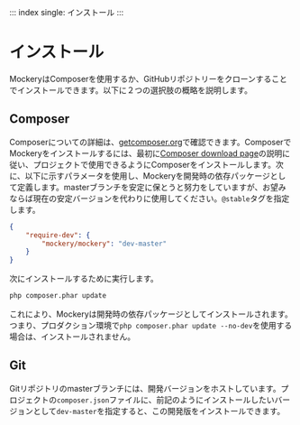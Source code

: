 ::: index
single: インストール
:::

# インストール

MockeryはComposerを使用するか、GitHubリポジトリーをクローンすることでインストールできます。以下に２つの選択肢の概略を説明します。

## Composer

Composerについての詳細は、[getcomposer.org](https://getcomposer.org)で確認できます。ComposerでMockeryをインストールするには、最初に[Composer
download
page](https://getcomposer.org/download/)の説明に従い、プロジェクトで使用できるようにComposerをインストールします。次に、以下に示すパラメータを使用し、Mockeryを開発時の依存パッケージとして定義します。masterブランチを安定に保とうと努力をしていますが、お望みならば現在の安定バージョンを代わりに使用してください。`@stable`タグを指定します。

``` json
{
    "require-dev": {
        "mockery/mockery": "dev-master"
    }
}
```

次にインストールするために実行します。

``` bash
php composer.phar update
```

これにより、Mockeryは開発時の依存パッケージとしてインストールされます。つまり、プロダクション環境で`php composer.phar update --no-dev`を使用する場合は、インストールされません。

## Git

Gitリポジトリのmasterブランチには、開発バージョンをホストしています。プロジェクトの`composer.json`ファイルに、前記のようにインストールしたいバージョンとして`dev-master`を指定すると、この開発版をインストールできます。
